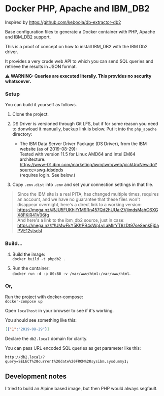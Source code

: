 # Docker PHP, Apache and IBM_DB2
Inspired by https://github.com/keboola/db-extractor-db2

Base configuration files to generate a Docker container with PHP, Apache and IBM_DB2 support. 

This is a proof of concept on how to install IBM_DB2 with the IBM Db2 driver.

It provides a very crude web API to which you can send SQL queries and retrieve the results in JSON format.

⚠ **WARNING: Queries are executed literally. This provides no security whatsoever.**

### Setup

You can build it yourself as follows.

1. Clone the project.

2. DS Driver is versioned through Git LFS, but if for some reason you need to donwload it manually, backup link is below. Put it into the `php_apache` directory:
    * The IBM Data Server Driver Package (DS Driver), from the IBM website (as of 2019-08-29):  
    Tested with version 11.5 for Linux AMD64 and Intel EM64 architecture.  
    https://www-01.ibm.com/marketing/iwm/iwm/web/pickUrxNew.do?source=swg-idsdpds  
    (requires login. See below.)

3. Copy `.env.dist` into `.env` and set your connection settings in that file.

>Since the IBM site is a real PITA, has changed multiple times, requires an account, and we have no guarantee that these files won't disappear overnight, here's a direct link to a working version:  
https://mega.nz/#!JU5FUKhI!YM9Rn457Qd2hUUarZVjimdsMahC6XGX8FKjR41V06fg  
And here's a link to the ibm_db2 source, just in case:  
https://mega.nz/#!UMwFkY5K!tPB4sWpLvLaMlrYT8zDt97seSenkEj0aPVE12stsdsI

### Build...

4. Build the image:  
`docker build -t phpdb2 .`

5. Run the container:  
`docker run -d -p 80:80 -v /var/www/html:/var/www/html`.

### Or,
Run the project with docker-compose:\
`docker-compose up`

Open `localhost` in your browser to see if it's working.

You should see something like this:  
```json
[{"1":"2019-08-29"}]
```

Declare the `db2.local` domain for clarity.

You can pass URL encoded SQL queries as get parameter like this:
```
http://db2.local/?query=SELECT%20current%20date%20FROM%20sysibm.sysdummy1;
```

## Development notes

I tried to build an Alpine based image, but then PHP would always segfault.
